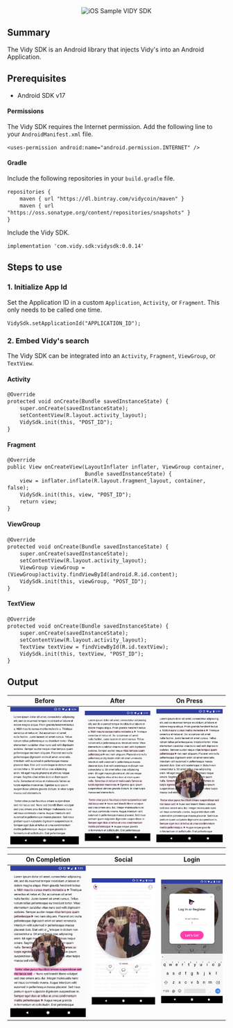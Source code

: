 <div align="center">
<img
  src="https://i.imgur.com/oUoXCAW.png"
  title="iOS Sample VIDY SDK"
  width="400px">
</div>

## Summary

The Vidy SDK is an Android library that injects Vidy's into an Android Application. 

## Prerequisites
* Android SDK v17

#### Permissions
The Vidy SDK requires the Internet permission. Add the following line to your `AndroidManifest.xml` file.
```
<uses-permission android:name="android.permission.INTERNET" />
```
#### Gradle
Include the following repositories in your `build.gradle` file.
```
repositories {
    maven { url "https://dl.bintray.com/vidycoin/maven" }
    maven { url "https://oss.sonatype.org/content/repositories/snapshots" }
}
```
Include the Vidy SDK.
```
implementation 'com.vidy.sdk:vidysdk:0.0.14'
```

## Steps to use

### 1. Initialize App Id
Set the Application ID in a custom `Application`, `Activity`, or `Fragment`. This only needs to be called one time.
```
VidySdk.setApplicationId("APPLICATION_ID");
```

### 2. Embed Vidy's search
The Vidy SDK can be integrated into an `Activity`, `Fragment`, `ViewGroup`, or `TextView`. 
#### Activity
```
@Override
protected void onCreate(Bundle savedInstanceState) {
    super.onCreate(savedInstanceState);
    setContentView(R.layout.activity_layout);
    VidySdk.init(this, "POST_ID");
}
```

#### Fragment
```
@Override
public View onCreateView(LayoutInflater inflater, ViewGroup container,
                         Bundle savedInstanceState) {
    view = inflater.inflate(R.layout.fragment_layout, container, false);
    VidySdk.init(this, view, "POST_ID");
    return view;
}
```

#### ViewGroup
```
@Override
protected void onCreate(Bundle savedInstanceState) {
    super.onCreate(savedInstanceState);
    setContentView(R.layout.activity_layout);
    ViewGroup viewGroup = (ViewGroup)activity.findViewById(android.R.id.content);
    VidySdk.init(this, viewGroup, "POST_ID");
}
```

#### TextView
```
@Override
protected void onCreate(Bundle savedInstanceState) {
    super.onCreate(savedInstanceState);
    setContentView(R.layout.activity_layout);
    TextView textView = findViewById(R.id.textView);
    VidySdk.init(this, textView, "POST_ID");
}
```
## Output

| Before | After | On Press | 
:-------------------------:|:-------------------------:|:-------------------------:
![](doc/before.png)|![](doc/after.png)|![](doc/vidy.png)


| On Completion | Social | Login |
:-------------------------:|:-------------------------:|:-------------------------:
![](doc/embed.png)|![](doc/social.png)|![](doc/login.png)

